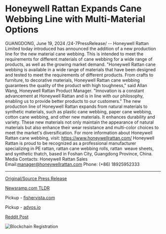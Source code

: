 # Honeywell Rattan Expands Cane Webbing Line with Multi-Material Options

GUANGDONG, June 19, 2024 /24-7PressRelease/ -- Honeywell Rattan Limited today introduced has announced the addition of a new production line for the new material cane webbing. This is intended to meet the requirements for different materials of cane webbing for a wide range of products, as well as the growing market demand.  "Honeywell Rattan cane webbing is available in a wide range of materials that have been designed and tested to meet the requirements of different products. From crafts to furniture, to decorative materials, Honeywell Rattan cane webbing guarantees the quality of the product with high toughness," said Allan Wang, Honeywell Rattan Product Manager. "Innovation is a constant advancement at Honeywell Rattan and is in line with our philosophy, enabling us to provide better products to our customers."  The new production line of Honeywell Rattan expands from natural materials to synthetic materials, such as plastic cane webbing, paper cane webbing, cotton cane webbing, and other new materials. It enhances durability and variety. These new materials not only maintain the appearance of natural materials but also enhance their wear resistance and multi-color choices to meet the market's diversification.  For more information about Honeywell Rattan cane webbing, visit: https://www.honeywellrattan.com/  Honeywell Rattan is proud to be recognized as a professional manufacturer specializing in PE rattan, rattan cane webbing rolls, rattan weave sheets, and synthetic thatch, based in Foshan City, Guangdong Province, China.  Media Contacts: Honeywell Rattan Sales Email:manager@honeywellrattan.com Phone: (+86) 18925952333 

---

[Original/Source Press Release](https://www.24-7pressrelease.com/press-release/511797/honeywell-rattan-expands-cane-webbing-line-with-multi-material-options)
                    

[Newsramp.com TLDR](https://newsramp.com/curated-news/honeywell-rattan-introduces-new-production-line-for-cane-webbing/1555d8bdbd2f46d32a7ab56616073dda) 


Pickup - [fishervista.com](https://fishervista.com/en/honeywell-rattan-expands-cane-webbing-line-with-multi-material-options/20244270)

Pickup - [advos.io](https://advos.io/en/honeywell-rattan-expands-cane-webbing-line-with-multi-material-options/20244270)
 



[Reddit Post](https://www.reddit.com/r/Business_NewsRamp/comments/1e0vk0e/honeywell_rattan_introduces_new_production_line/) 



![Blockchain Registration](https://cdn.newsramp.app/24-7PressRelease/qrcode/246/19/lossAapa.webp)